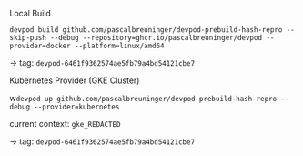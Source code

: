 Local Build

`devpod build github.com/pascalbreuninger/devpod-prebuild-hash-repro --skip-push --debug --repository=ghcr.io/pascalbreuninger/devpod --provider=docker --platform=linux/amd64`

-> tag: `devpod-6461f9362574ae5fb79a4bd54121cbe7`

Kubernetes Provider (GKE Cluster)

w`devpod up github.com/pascalbreuninger/devpod-prebuild-hash-repro --debug --provider=kubernetes`

current context: `gke_REDACTED`

-> tag: `devpod-6461f9362574ae5fb79a4bd54121cbe7`
